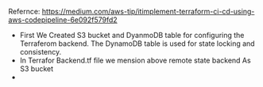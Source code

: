 Refernce: https://medium.com/aws-tip/itimplement-terraform-ci-cd-using-aws-codepipeline-6e092f579fd2


- First We Created S3 bucket and DyanmoDB table for configuring the Terraferom backend. The DynamoDB table is used for state locking and consistency.
- In Terrafor Backend.tf file we mension above remote state backend As S3 bucket
- 
